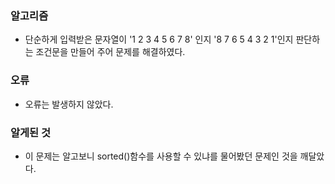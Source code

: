 ### 알고리즘
 - 단순하게 입력받은 문자열이 '1 2 3 4 5 6 7 8' 인지 '8 7 6 5 4 3 2 1'인지 판단하는 조건문을 만들어 주어 문제를 해결하였다.

### 오류
 - 오류는 발생하지 않았다.

### 알게된 것
 - 이 문제는 알고보니 sorted()함수를 사용할 수 있냐를 물어봤던 문제인 것을 깨달았다.
